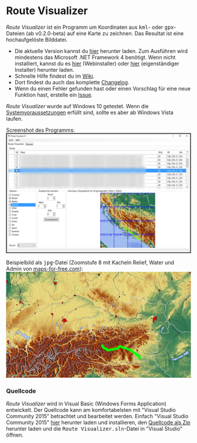 # Route Visualizer

*Route Visualizer* ist ein Programm um Koordinaten aus <tt>kml</tt>- oder <tt>gpx</tt>-Dateien (ab v0.2.0-beta) auf eine Karte zu zeichnen. Das Resultat ist eine hochaufgelöste Bilddatei.

* Die aktuelle Version kannst du [hier](https://github.com/DAccord/Route-Visualizer/releases/latest) herunter laden. Zum Ausführen wird mindestens das Microsoft .NET Framework 4 benötigt. Wenn nicht installiert, kannst du es [hier](https://www.microsoft.com/de-de/download/details.aspx?id=17851) (Webinstaller) oder [hier](https://www.microsoft.com/de-de/download/details.aspx?id=17718) (eigenständiger Installer) herunter laden.
* Schnelle Hilfe findest du im [Wiki](https://github.com/DAccord/Route-Visualizer/wiki).
* Dort findest du auch das komplette [Changelog](https://github.com/DAccord/Route-Visualizer/wiki/Changelog).
* Wenn du einen Fehler gefunden hast oder einen Vorschlag für eine neue Funktion hast, erstelle ein [Issue](https://github.com/DAccord/Route-Visualizer/issues).

*Route Visualizer* wurde auf Windows 10 getestet. Wenn die [Systemvoraussetzungen](https://github.com/DAccord/Route-Visualizer/wiki/Systemvoraussetzungen) erfüllt sind, sollte es aber ab Windows Vista laufen.

Screenshot des Programms:  
![Screenshot](https://raw.githubusercontent.com/DAccord/Route-Visualizer/master/Route%20Visualizer/Help/Images/Screenshot.png)

Beispielbild als <tt>jpg</tt>-Datei (Zoomstufe 8 mit Kacheln Relief, Water und Admin von [maps-for-free.com](http://maps-for-free.com/)):
![Beispielbild](https://raw.githubusercontent.com/DAccord/Route-Visualizer/master/Route%20Visualizer/Help/Images/Testbild.jpg)

### Quellcode
*Route Visualizer* wird in Visual Basic (Windows Forms Application) entwickelt. Der Quellcode kann am komfortabelsten mit "Visual Studio Community 2015" betrachtet und bearbeitet werden. Einfach "Visual Studio Community 2015" [hier](https://www.visualstudio.com/de-de/downloads/download-visual-studio-vs.aspx) herunter laden und installieren, den [Quellcode als Zip](https://github.com/DAccord/Route-Visualizer/archive/master.zip) herunter laden und die <tt>Route Visualizer.sln</tt>-Datei in "Visual Studio" öffnen.
